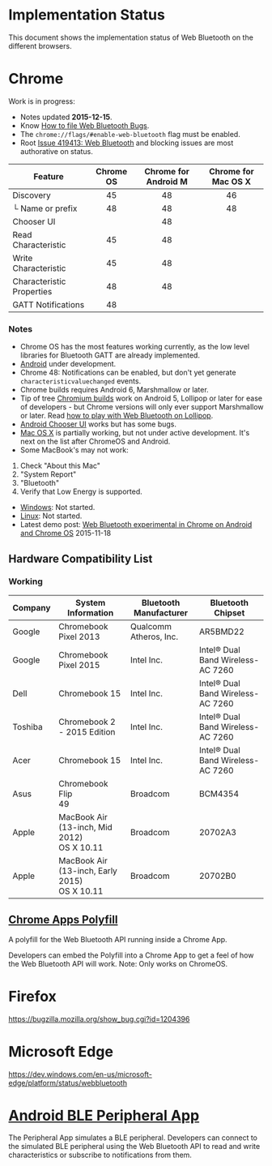 # Implementation Status
This document shows the implementation status of Web Bluetooth on the
different browsers.

# Chrome
Work is in progress:
* Notes updated **2015-12-15**.
* Know [How to file Web Bluetooth Bugs](https://www.chromium.org/developers/how-tos/file-web-bluetooth-bugs).
* The `chrome://flags/#enable-web-bluetooth` flag must be enabled.
* Root [Issue 419413: Web Bluetooth](https://code.google.com/p/chromium/issues/detail?id=419413) and blocking issues are most authorative on status.

Feature                   | Chrome OS | Chrome for Android M | Chrome for Mac OS X
------------------------- | :-------: | :------------------: | :-----------------:
Discovery                 | 45        | 48                   | 46
└ Name or prefix          | 48        | 48                   | 48
Chooser UI                |           | 48                   |
Read Characteristic       | 45        | 48                   |
Write Characteristic      | 45        | 48                   |
Characteristic Properties | 48        | 48                   |
GATT Notifications        | 48        |                      |

### Notes

* Chrome OS has the most features working currently, as the low level libraries for Bluetooth GATT are already implemented.
* [Android](https://crbug.com/471536) under development.
 * Chrome 48: Notifications can be enabled, but don't yet generate `characteristicvaluechanged` events. 
  * Chrome builds requires Android 6, Marshmallow or later.
  * Tip of tree [Chromium builds](https://download-chromium.appspot.com/?platform=Android&type=snapshots) work on Android 5, Lollipop or later for ease of developers - but Chrome versions will only ever support Marshmallow or later. Read [how to play with Web Bluetooth on Lollipop](http://stackoverflow.com/q/34810194/422957).
 * [Android Chooser UI](https://crbug.com/436280) works but has some bugs.
* [Mac OS X](https://crbug.com/364359) is partially working, but not under active development. It's next on the list after ChromeOS and Android.
 * Some MacBook's may not work:
  1. Check "About this Mac"
  2. "System Report"
  3. "Bluetooth"
  4. Verify that Low Energy is supported.
* [Windows](https://crbug.com/507419): Not started.
* [Linux](https://crbug.com/570344): Not started.
* Latest demo post: [Web Bluetooth experimental in Chrome on Android and Chrome OS](https://www.w3.org/community/web-bluetooth/2015/11/18/web-bluetooth-experimental-in-chrome-on-android-and-chrome-os/) 2015-11-18

## Hardware Compatibility List

### Working

Company | System Information | Bluetooth Manufacturer | Bluetooth Chipset
------- | ------------------ | ---------------------- | -----------------
Google  | Chromebook Pixel 2013 | Qualcomm Atheros, Inc. | AR5BMD22
Google  | Chromebook Pixel 2015 | Intel Inc. | Intel® Dual Band Wireless-AC 7260 
Dell    | Chromebook 15      | Intel Inc. | Intel® Dual Band Wireless-AC 7260
Toshiba | Chromebook 2 - 2015 Edition | Intel Inc. | Intel® Dual Band Wireless-AC 7260 
Acer    | Chromebook 15 | Intel Inc. | Intel® Dual Band Wireless-AC 7260
Asus    | Chromebook Flip <br/> 49| Broadcom | BCM4354
Apple   | MacBook Air (13-inch, Mid 2012) <br/> OS X 10.11 | Broadcom | 20702A3
Apple   | MacBook Air (13-inch, Early 2015) <br/> OS X 10.11 | Broadcom | 20702B0

## [Chrome Apps Polyfill](https://github.com/WebBluetoothCG/chrome-app-polyfill)
A polyfill for the Web Bluetooth API running inside a Chrome App.

Developers can embed the Polyfill into a Chrome App to get a feel of how the
Web Bluetooth API will work. Note: Only works on ChromeOS.

# Firefox
https://bugzilla.mozilla.org/show_bug.cgi?id=1204396

# Microsoft Edge
https://dev.windows.com/en-us/microsoft-edge/platform/status/webbluetooth

# [Android BLE Peripheral App](https://github.com/WebBluetoothCG/ble-test-peripheral-android)

The Peripheral App simulates a BLE peripheral. Developers can connect to
the simulated BLE peripheral using the Web Bluetooth API to read and write
characteristics or subscribe to notifications from them.
